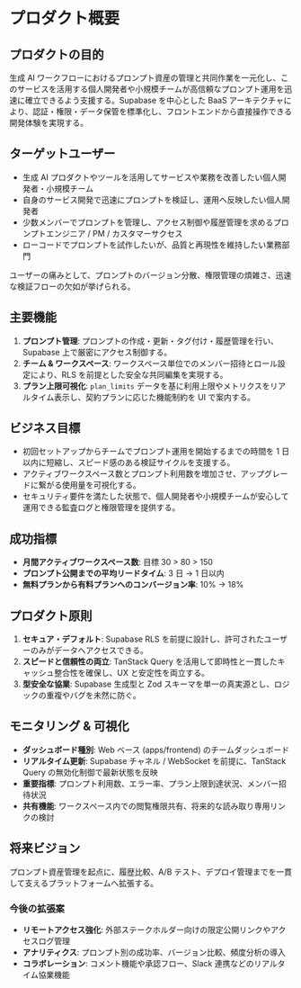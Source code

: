 # プロダクト概要

## プロダクトの目的
生成 AI ワークフローにおけるプロンプト資産の管理と共同作業を一元化し、このサービスを活用する個人開発者や小規模チームが高信頼なプロンプト運用を迅速に確立できるよう支援する。Supabase を中心とした BaaS アーキテクチャにより、認証・権限・データ保管を標準化し、フロントエンドから直接操作できる開発体験を実現する。

## ターゲットユーザー
- 生成 AI プロダクトやツールを活用してサービスや業務を改善したい個人開発者・小規模チーム
- 自身のサービス開発で迅速にプロンプトを検証し、運用へ反映したい個人開発者
- 少数メンバーでプロンプトを管理し、アクセス制御や履歴管理を求めるプロンプトエンジニア / PM / カスタマーサクセス
- ローコードでプロンプトを試作したいが、品質と再現性を維持したい業務部門

ユーザーの痛みとして、プロンプトのバージョン分散、権限管理の煩雑さ、迅速な検証フローの欠如が挙げられる。

## 主要機能
1. **プロンプト管理**: プロンプトの作成・更新・タグ付け・履歴管理を行い、Supabase 上で厳密にアクセス制御する。
2. **チーム & ワークスペース**: ワークスペース単位でのメンバー招待とロール設定により、RLS を前提とした安全な共同編集を実現する。
3. **プラン上限可視化**: `plan_limits` データを基に利用上限やメトリクスをリアルタイム表示し、契約プランに応じた機能制約を UI で案内する。

## ビジネス目標
- 初回セットアップからチームでプロンプト運用を開始するまでの時間を 1 日以内に短縮し、スピード感のある検証サイクルを支援する。
- アクティブワークスペース数とプロンプト利用数を増加させ、アップグレードに繋がる使用量を可視化する。
- セキュリティ要件を満たした状態で、個人開発者や小規模チームが安心して運用できる監査ログと権限管理を提供する。

## 成功指標
- **月間アクティブワークスペース数**: 目標 30 > 80 > 150
- **プロンプト公開までの平均リードタイム**: 3 日 → 1 日以内
- **無料プランから有料プランへのコンバージョン率**: 10% → 18%

## プロダクト原則
1. **セキュア・デフォルト**: Supabase RLS を前提に設計し、許可されたユーザーのみがデータへアクセスできる。
2. **スピードと信頼性の両立**: TanStack Query を活用して即時性と一貫したキャッシュ整合性を確保し、UX と安定性を両立する。
3. **型安全な協業**: Supabase 生成型と Zod スキーマを単一の真実源とし、ロジックの重複やバグを未然に防ぐ。

## モニタリング & 可視化
- **ダッシュボード種別**: Web ベース (apps/frontend) のチームダッシュボード
- **リアルタイム更新**: Supabase チャネル / WebSocket を前提に、TanStack Query の無効化制御で最新状態を反映
- **重要指標**: プロンプト利用数、エラー率、プラン上限到達状況、メンバー招待状況
- **共有機能**: ワークスペース内での閲覧権限共有、将来的な読み取り専用リンクの検討

## 将来ビジョン
プロンプト資産管理を起点に、履歴比較、A/B テスト、デプロイ管理までを一貫して支えるプラットフォームへ拡張する。

### 今後の拡張案
- **リモートアクセス強化**: 外部ステークホルダー向けの限定公開リンクやアクセスログ管理
- **アナリティクス**: プロンプト別の成功率、バージョン比較、頻度分析の導入
- **コラボレーション**: コメント機能や承認フロー、Slack 連携などのリアルタイム協業機能
